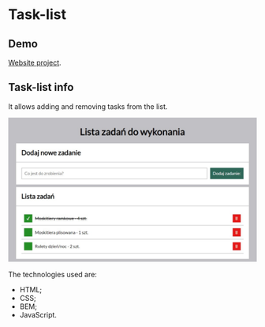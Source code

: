# Task-list

## Demo
[Website project](https://mbigos86.github.io/currency-converter/).

## Task-list info

It allows adding and removing tasks from the list.

![homepage](images/td.jpg)

 The technologies used are: 
 - HTML;
 - CSS;
 - BEM;
 - JavaScript.
